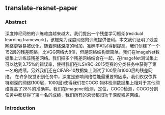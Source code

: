 ## translate-resnet-paper

### Abstract
深度神经网络的训练难度越来越大。我们提出一个残差学习框架(residual learning framework)，该框架为深度网络的训练提供便利。本文我们证明了残差网络更容易被优化，随着网络深度的增加，准确率可以得到提高。我们创建了一个152层的残差网络，比VGG网络大8倍，但是网络结构很简单。我们在ImageNet数据集上训练该残差网络。我们把多个残差网络结合在一起，在ImageNet测试集上可以达到3.75%的错误率，使得我们在ILSVRC-2015竞赛的分类任务中获得了第一名的成绩。另外我们还在CIFAR-10数据集上测试了100层和1000层的残差网络。
在许多视觉识别任务中，深度是影响网络性能最重要的因素。我们仅仅依靠特别深的网络(100层，1000层)使得我们在COCO 物体检测数据集上相对于其他网络提高了28%的准确率。我们在imagenet检测，定位，COCO检测，COCO分割任务中都获得了第一名的成绩，我们所有的荣誉都归功于深度残差网络。

### Introduction
